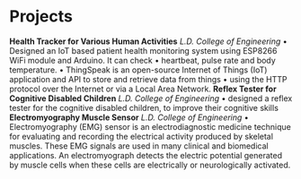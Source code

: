 # Projects
**Health Tracker for Various Human Activities**
_L.D. College of Engineering_
• Designed an IoT based patient health monitoring system using ESP8266 WiFi module and Arduino. It can check
• heartbeat, pulse rate and body temperature.
• ThingSpeak is an open-source Internet of Things (IoT) application and API to store and retrieve data from things
• using the HTTP protocol over the Internet or via a Local Area Network.
**Reflex Tester for Cognitive Disabled Children**
_L.D. College of Engineering_
• designed a reflex tester for the cognitive disabled children, to improve their cognitive skills
**Electromyography Muscle Sensor**
_L.D. College of Engineering_
• Electromyography (EMG) sensor is an electrodiagnostic medicine technique for evaluating and recording the electrical
activity produced by skeletal muscles. These EMG signals are used in many clinical and biomedical applications. An
electromyograph detects the electric potential generated by muscle cells when these cells are electrically or
neurologically activated.
